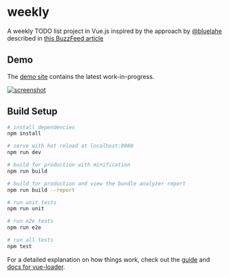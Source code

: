 # weekly

A weekly TODO list project in Vue.js inspired by the approach  by [@bluelahe](https://www.instagram.com/bluelahe) described in [this BuzzFeed article](https://www.buzzfeed.com/rachelwmiller/this-running-weekly-to-do-list-setup-is-low-key-ge)

## Demo

The [demo site](https://quirky-mccarthy-91fc00.netlify.com/) contains the latest work-in-progress.

[![screenshot]()](https://quirky-mccarthy-91fc00.netlify.com/)

## Build Setup

``` bash
# install dependencies
npm install

# serve with hot reload at localhost:8080
npm run dev

# build for production with minification
npm run build

# build for production and view the bundle analyzer report
npm run build --report

# run unit tests
npm run unit

# run e2e tests
npm run e2e

# run all tests
npm test
```

For a detailed explanation on how things work, check out the [guide](http://vuejs-templates.github.io/webpack/) and [docs for vue-loader](http://vuejs.github.io/vue-loader).
